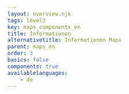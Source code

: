 ```yaml
---
layout: overview.njk
tags: level3
key: maps_components_en
title: Informationen
alternativetitle: Informationen Maps
parent: maps_en
order: 3
basics: false
components: true
availablelanguages: 
    - de
---
```

